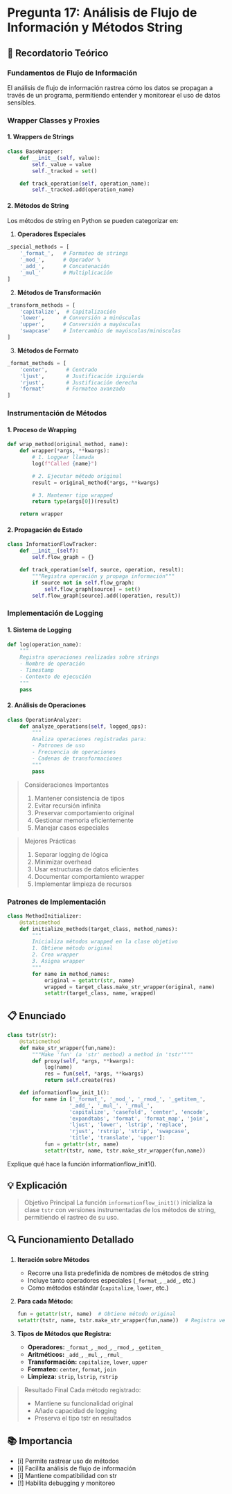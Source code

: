 # Pregunta 17: Análisis de Flujo de Información y Métodos String

## 📖 Recordatorio Teórico

### Fundamentos de Flujo de Información

El análisis de flujo de información rastrea cómo los datos se propagan a través de un programa, permitiendo entender y monitorear el uso de datos sensibles.

### Wrapper Classes y Proxies

#### 1. Wrappers de Strings

```python
class BaseWrapper:
    def __init__(self, value):
        self._value = value
        self._tracked = set()

    def track_operation(self, operation_name):
        self._tracked.add(operation_name)
```

#### 2. Métodos de String

Los métodos de string en Python se pueden categorizar en:

1. **Operadores Especiales**

```python
_special_methods = [
    '_format_',   # Formateo de strings
    '_mod_',      # Operador %
    '_add_',      # Concatenación
    '_mul_'       # Multiplicación
]
```

2. **Métodos de Transformación**

```python
_transform_methods = [
    'capitalize',  # Capitalización
    'lower',      # Conversión a minúsculas
    'upper',      # Conversión a mayúsculas
    'swapcase'    # Intercambio de mayúsculas/minúsculas
]
```

3. **Métodos de Formato**

```python
_format_methods = [
    'center',      # Centrado
    'ljust',       # Justificación izquierda
    'rjust',       # Justificación derecha
    'format'       # Formateo avanzado
]
```

### Instrumentación de Métodos

#### 1. Proceso de Wrapping

```python
def wrap_method(original_method, name):
    def wrapper(*args, **kwargs):
        # 1. Loggear llamada
        log(f"Called {name}")

        # 2. Ejecutar método original
        result = original_method(*args, **kwargs)

        # 3. Mantener tipo wrapped
        return type(args[0])(result)

    return wrapper
```

#### 2. Propagación de Estado

```python
class InformationFlowTracker:
    def __init__(self):
        self.flow_graph = {}

    def track_operation(self, source, operation, result):
        """Registra operación y propaga información"""
        if source not in self.flow_graph:
            self.flow_graph[source] = set()
        self.flow_graph[source].add((operation, result))
```

### Implementación de Logging

#### 1. Sistema de Logging

```python
def log(operation_name):
    """
    Registra operaciones realizadas sobre strings
    - Nombre de operación
    - Timestamp
    - Contexto de ejecución
    """
    pass
```

#### 2. Análisis de Operaciones

```python
class OperationAnalyzer:
    def analyze_operations(self, logged_ops):
        """
        Analiza operaciones registradas para:
        - Patrones de uso
        - Frecuencia de operaciones
        - Cadenas de transformaciones
        """
        pass
```

> Consideraciones Importantes
>
> 1.  Mantener consistencia de tipos
> 2.  Evitar recursión infinita
> 3.  Preservar comportamiento original
> 4.  Gestionar memoria eficientemente
> 5.  Manejar casos especiales

> Mejores Prácticas
>
> 1.  Separar logging de lógica
> 2.  Minimizar overhead
> 3.  Usar estructuras de datos eficientes
> 4.  Documentar comportamiento wrapper
> 5.  Implementar limpieza de recursos

### Patrones de Implementación

```python
class MethodInitializer:
    @staticmethod
    def initialize_methods(target_class, method_names):
        """
        Inicializa métodos wrapped en la clase objetivo
        1. Obtiene método original
        2. Crea wrapper
        3. Asigna wrapper
        """
        for name in method_names:
            original = getattr(str, name)
            wrapped = target_class.make_str_wrapper(original, name)
            setattr(target_class, name, wrapped)
```

## 📋 Enunciado

```python
class tstr(str):
    @staticmethod
    def make_str_wrapper(fun,name):
        """Make 'fun' (a 'str' method) a method in 'tstr'"""
        def proxy(self, *args, **kwargs):
            log(name)
            res = fun(self, *args, **kwargs)
            return self.create(res)

    def informationflow_init_1():
        for name in ['_format_', '_mod_', '_rmod_', '_getitem_',
                    '_add_', '_mul_', '_rmul_',
                    'capitalize', 'casefold', 'center', 'encode',
                    'expandtabs', 'format', 'format_map', 'join',
                    'ljust', 'lower', 'lstrip', 'replace',
                    'rjust', 'rstrip', 'strip', 'swapcase',
                    'title', 'translate', 'upper']:
            fun = getattr(str, name)
            setattr(tstr, name, tstr.make_str_wrapper(fun,name))
```

Explique qué hace la función informationflow_init1().

## 💡 Explicación

> Objetivo Principal
> La función `informationflow_init1()` inicializa la clase `tstr` con versiones instrumentadas de los métodos de string, permitiendo el rastreo de su uso.

## 🔍 Funcionamiento Detallado

1. **Iteración sobre Métodos**

   - Recorre una lista predefinida de nombres de métodos de string
   - Incluye tanto operadores especiales (`_format_`, `_add_`, etc.)
   - Como métodos estándar (`capitalize`, `lower`, etc.)

2. **Para cada Método:**
   ```python
   fun = getattr(str, name)  # Obtiene método original
   setattr(tstr, name, tstr.make_str_wrapper(fun,name))  # Registra versión wrapped
   ```
3. **Tipos de Métodos que Registra:**
   - **Operadores:** `_format_`, `_mod_`, `_rmod_`, `_getitem_`
   - **Aritméticos:** `_add_`, `_mul_`, `_rmul_`
   - **Transformación:** `capitalize`, `lower`, `upper`
   - **Formateo:** `center`, `format`, `join`
   - **Limpieza:** `strip`, `lstrip`, `rstrip`

> Resultado Final
> Cada método registrado:
>
> - Mantiene su funcionalidad original
> - Añade capacidad de logging
> - Preserva el tipo tstr en resultados

## 📚 Importancia

- [i] Permite rastrear uso de métodos
- [i] Facilita análisis de flujo de información
- [i] Mantiene compatibilidad con str
- [!] Habilita debugging y monitoreo
